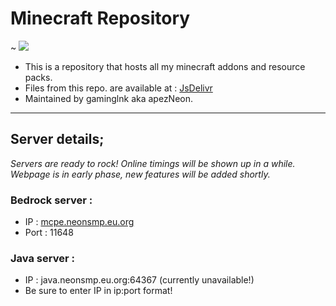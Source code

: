 # Minecraft Repository
~ <a href="https://cdn.jsdelivr.net/gh/gaminglnk/minecraft@master/"><img src="https://data.jsdelivr.com/v1/package/gh/gaminglnk/minecraft/badge"></a>
- This is a repository that hosts all my minecraft addons and resource packs.
- Files from this repo. are available at : <a href="https://cdn.jsdelivr.net/gh/gaminglnk/minecraft@master/">JsDelivr</a>
- Maintained by gaminglnk aka apezNeon.

---
## Server details;
*Servers are ready to rock! Online timings will be shown up in a while.*
*Webpage is in early phase, new features will be added shortly.*

### Bedrock server :
- IP : <a href="minecraft://?addExternalServer=Neon-MultiPlay|mcpe.neonsmp.eu.org:11648">mcpe.neonsmp.eu.org</a>
- Port : 11648

### Java server :
- IP : java.neonsmp.eu.org:64367 (currently unavailable!)
- Be sure to enter IP in ip:port format!
